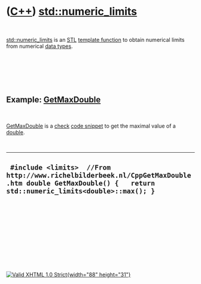 



 

 

 

 

 

([C++](Cpp.htm)) [std::numeric\_limits](CppNumeric_limits.htm)
==============================================================

 

[std::numeric\_limits](CppNumeric_limits.htm) is an [STL](CppStl.htm)
[template function](CppTemplateFunction.htm) to obtain numerical limits
from numerical [data types](CppDataType.htm).

 

 

 

Example: [GetMaxDouble](CppGetMaxDouble.htm)
--------------------------------------------

 

[GetMaxDouble](CppGetMaxDouble.htm) is a [check](CppCheck.htm) [code
snippet](CppCodeSnippets.htm) to get the maximal value of a
[double](CppDouble.htm).

 

  --------------------------------------------------------------------------------------------------------------------------------------------------------
  ` #include <limits>  //From http://www.richelbilderbeek.nl/CppGetMaxDouble.htm double GetMaxDouble() {   return std::numeric_limits<double>::max(); }`
  --------------------------------------------------------------------------------------------------------------------------------------------------------

 

 

 

 

 





 

[![Valid XHTML 1.0 Strict](valid-xhtml10.png){width="88"
height="31"}](http://validator.w3.org/check?uri=referer)
